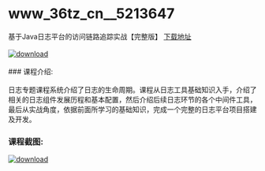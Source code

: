 # www_36tz_cn__5213647
基于Java日志平台的访问链路追踪实战【完整版】
[下载地址](http://www.36tz.cn/article/5213647 "下载地址")
<br/></br>[![download](http://36tz.cn/muke_img/2020_06_1-22-300x183.png "下载地址")](http://www.36tz.cn/article/5213647 "下载地址")
<br/></br>### 课程介绍:<br/></br>日志专题课程系统介绍了日志的生命周期。课程从日志工具基础知识入手，介绍了相关的日志组件发展历程和基本配置，然后介绍后续日志环节的各个中间件工具，最后从实战角度，依据前面所学习的基础知识，完成一个完整的日志平台项目搭建及开发。

### 课程截图:
[![download](http://36tz.cn/muke_img/2020_06_2-25.png "下载地址")](http://www.36tz.cn/article/5213647 "下载地址")
